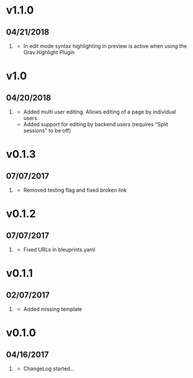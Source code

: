 # v1.1.0
##  04/21/2018

1. [](#new)
    * In edit mode syntax highlighting in preview is active when using the Grav Highlight Plugin

# v1.0
##  04/20/2018

1. [](#new)
    * Added multi user editing. Allows editing of a page by individual users.
    * Added support for editing by backend users (requires "Split sessions" to be off)

# v0.1.3
##  07/07/2017

1. [](#changed)
    * Removed testing flag and fixed broken link

# v0.1.2
##  07/07/2017

1. [](#changed)
    * Fixed URLs in bleuprints.yaml

# v0.1.1
##  02/07/2017

1. [](#new)
    * Added missing template

# v0.1.0
##  04/16/2017

1. [](#new)
    * ChangeLog started...
